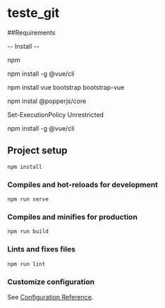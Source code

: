 # teste_git

##Requirements 

-- Install -- 

npm

npm install -g @vue/cli

npm install vue bootstrap bootstrap-vue

npm instal @popperjs/core

Set-ExecutionPolicy Unrestricted

npm install -g @vue/cli

## Project setup
```
npm install
```

### Compiles and hot-reloads for development
```
npm run serve
```

### Compiles and minifies for production
```
npm run build
```

### Lints and fixes files
```
npm run lint
```

### Customize configuration
See [Configuration Reference](https://cli.vuejs.org/config/).
